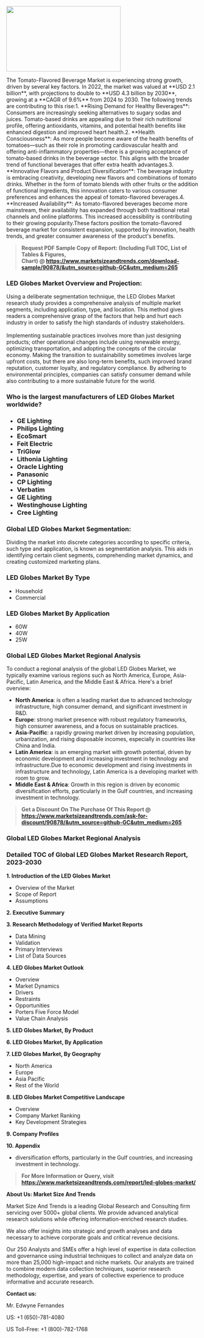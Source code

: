 <p><img class="alignnone size-medium wp-image-20088" src="https://ffe5etoiles.com/wp-content/uploads/2024/12/MST1-300x171.png" alt="" width="300" height="171" /></p>The Tomato-Flavored Beverage Market is experiencing strong growth, driven by several key factors. In 2022, the market was valued at **USD 2.1 billion**, with projections to double to **USD 4.3 billion by 2030**, growing at a **CAGR of 9.6%** from 2024 to 2030. The following trends are contributing to this rise:1. **Rising Demand for Healthy Beverages**: Consumers are increasingly seeking alternatives to sugary sodas and juices. Tomato-based drinks are appealing due to their rich nutritional profile, offering antioxidants, vitamins, and potential health benefits like enhanced digestion and improved heart health.2. **Health Consciousness**: As more people become aware of the health benefits of tomatoes—such as their role in promoting cardiovascular health and offering anti-inflammatory properties—there is a growing acceptance of tomato-based drinks in the beverage sector. This aligns with the broader trend of functional beverages that offer extra health advantages.3. **Innovative Flavors and Product Diversification**: The beverage industry is embracing creativity, developing new flavors and combinations of tomato drinks. Whether in the form of tomato blends with other fruits or the addition of functional ingredients, this innovation caters to various consumer preferences and enhances the appeal of tomato-flavored beverages.4. **Increased Availability**: As tomato-flavored beverages become more mainstream, their availability has expanded through both traditional retail channels and online platforms. This increased accessibility is contributing to their growing popularity.These factors position the tomato-flavored beverage market for consistent expansion, supported by innovation, health trends, and greater consumer awareness of the product's benefits.</p><blockquote id="" class=""><strong>Request PDF Sample Copy of Report: (Including Full TOC, List of Tables &amp; Figures, Chart)&nbsp;@&nbsp;<strong><a href="https://www.marketsizeandtrends.com/download-sample/90878/&utm_source=github-GC&utm_medium=265" target="_blank">https://www.marketsizeandtrends.com/download-sample/90878/&utm_source=github-GC&utm_medium=265</a></strong></strong></blockquote><h3 id="" class="">LED Globes Market&nbsp;Overview and Projection:</h3><p id="" class="">Using a deliberate segmentation technique, the LED Globes Market research study provides a comprehensive analysis of multiple market segments, including application, type, and location. This method gives readers a comprehensive grasp of the factors that help and hurt each industry in order to satisfy the high standards of industry stakeholders. <br /> <br />Implementing sustainable practices involves more than just designing products; other operational changes include using renewable energy, optimizing transportation, and adopting the concepts of the circular economy. Making the transition to sustainability sometimes involves large upfront costs, but there are also long-term benefits, such improved brand reputation, customer loyalty, and regulatory compliance. By adhering to environmental principles, companies can satisfy consumer demand while also contributing to a more sustainable future for the world.</p><h3 id="" class="">Who is the largest manufacturers of&nbsp;LED Globes Market worldwide?</h3><h3 class=""><p><ul><li>GE Lighting </li><li> Philips Lighting </li><li> EcoSmart </li><li> Feit Electric </li><li> TriGlow </li><li> Lithonia Lighting </li><li> Oracle Lighting </li><li> Panasonic </li><li> CP Lighting </li><li> Verbatim </li><li> GE Lighting </li><li> Westinghouse Lighting </li><li> Cree Lighting</li></ul></p></h3><h3 id="" class="">Global&nbsp;LED Globes Market Segmentation:</h3><p id="" class="">Dividing the market into discrete categories according to specific criteria, such type and application, is known as segmentation analysis. This aids in identifying certain client segments, comprehending market dynamics, and creating customized marketing plans.</p><h3 id="" class="">LED Globes Market&nbsp;By Type</h3><p><p><ul><li>Household </li><li> Commercial</p></li></ul></p></p><h3 id="" class="">LED Globes Market&nbsp;By Application</h3><p class=""><p><ul><li>60W </li><li> 40W </li><li> 25W</li></ul></p></p><h3 id="" class="">Global LED Globes Market Regional Analysis</h3><p id="" class="">To conduct a regional analysis of the global LED Globes Market, we typically examine various regions such as North America, Europe, Asia-Pacific, Latin America, and the Middle East &amp; Africa. Here's a brief overview:</p><ul><li><strong>North America</strong>: is often a leading market due to advanced technology infrastructure, high consumer demand, and significant investment in R&amp;D.</li><li><strong>Europe</strong>: strong market presence with robust regulatory frameworks, high consumer awareness, and a focus on sustainable practices.</li><li><strong>Asia-Pacific</strong>: a rapidly growing market driven by increasing population, urbanization, and rising disposable incomes, especially in countries like China and India.</li><li><strong>Latin America</strong>: is an emerging market with growth potential, driven by economic development and increasing investment in technology and infrastructure.Due to economic development and rising investments in infrastructure and technology, Latin America is a developing market with room to grow.</li><li><strong>Middle East &amp; Africa</strong>: Growth in this region is driven by economic diversification efforts, particularly in the Gulf countries, and increasing investment in technology.</li></ul><blockquote id="" class=""><strong>Get a Discount On The Purchase Of This Report @ <strong><a href="https://www.marketsizeandtrends.com/ask-for-discount/90878/&utm_source=github-GC&utm_medium=265" target="_blank">https://www.marketsizeandtrends.com/ask-for-discount/90878/&utm_source=github-GC&utm_medium=265</a></strong></strong></blockquote><h3 id="" class="">Global LED Globes Market Regional Analysis</h3><h3 id="" class="">Detailed TOC of Global LED Globes Market Research Report, 2023-2030</h3><p id="" class=""><strong>1. Introduction of the LED Globes Market</strong></p><ul><li>Overview of the Market</li><li>Scope of Report</li><li>Assumptions</li></ul><p id="" class=""><strong>2. Executive Summary</strong></p><p id="" class=""><strong>3. Research Methodology of Verified Market Reports</strong></p><ul><li>Data Mining</li><li>Validation</li><li>Primary Interviews</li><li>List of Data Sources</li></ul><p id="" class=""><strong>4. LED Globes Market Outlook</strong></p><ul><li>Overview</li><li>Market Dynamics</li><li>Drivers</li><li>Restraints</li><li>Opportunities</li><li>Porters Five Force Model</li><li>Value Chain Analysis</li></ul><p id="" class=""><strong>5. LED Globes Market, By Product</strong></p><p id="" class=""><strong>6. LED Globes Market, By Application</strong></p><p id="" class=""><strong>7. LED Globes Market, By Geography</strong></p><ul><li>North America</li><li>Europe</li><li>Asia Pacific</li><li>Rest of the World</li></ul><p id="" class=""><strong>8. LED Globes Market Competitive Landscape</strong></p><ul><li>Overview</li><li>Company Market Ranking</li><li>Key Development Strategies</li></ul><p id="" class=""><strong>9. Company Profiles</strong></p><p id="" class=""><strong>10. Appendix</strong></p><ul><li>diversification efforts, particularly in the Gulf countries, and increasing investment in technology.</li></ul><blockquote id="" class=""><strong>For More Information or Query, visit <strong><strong><a href="https://www.marketsizeandtrends.com/report/led-globes-market/" target="_blank">https://www.marketsizeandtrends.com/report/led-globes-market/</a></strong></strong></strong></blockquote><p id="" class=""><strong>About Us: Market Size And Trends</strong></p><p id="" class="">Market Size And Trends is a leading Global Research and Consulting firm servicing over 5000+ global clients. We provide advanced analytical research solutions while offering information-enriched research studies.</p><p id="" class="">We also offer insights into strategic and growth analyses and data necessary to achieve corporate goals and critical revenue decisions.</p><p id="" class="">Our 250 Analysts and SMEs offer a high level of expertise in data collection and governance using industrial techniques to collect and analyze data on more than 25,000 high-impact and niche markets. Our analysts are trained to combine modern data collection techniques, superior research methodology, expertise, and years of collective experience to produce informative and accurate research.</p><p id="" class=""><strong>Contact us:</strong></p><p id="" class="">Mr. Edwyne Fernandes</p><p id="" class="">US: +1 (650)-781-4080</p><p id="" class="">US Toll-Free: +1 (800)-782-1768</p>
